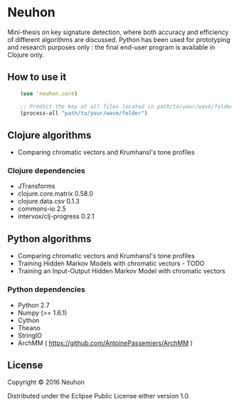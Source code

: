 # Neuhon

Mini-thesis on key signature detection, where both accuracy and efficiency of 
different algorithms are discussed. Python has been used for prototyping and research purposes only : the final end-user program is available in Clojure only.

## How to use it

```clj
    (use 'neuhon.core)

    ;; Predict the key of all files located in path/to/your/wave/folder
    (process-all "path/to/your/wave/folder")
```

## Clojure algorithms

- Comparing chromatic vectors and Krumhansl's tone profiles

### Clojure dependencies

- JTransforms
- clojure.core.matrix 0.58.0
- clojure.data.csv 0.1.3
- commons-io 2.5
- intervox/clj-progress 0.2.1

## Python algorithms

- Comparing chromatic vectors and Krumhansl's tone profiles
- Training Hidden Markov Models with chromatic vectors - TODO
- Training an Input-Output Hidden Markov Model with chromatic vectors

### Python dependencies

- Python 2.7
- Numpy (>= 1.6.1)
- Cython
- Theano
- StringIO
- ArchMM ( https://github.com/AntoinePassemiers/ArchMM )

## License

Copyright © 2016 Neuhon

Distributed under the Eclipse Public License either version 1.0.
